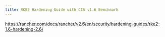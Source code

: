 ```yaml
---
title: RKE2 Hardening Guide with CIS v1.6 Benchmark
---
```


https://rancher.com/docs/rancher/v2.6/en/security/hardening-guides/rke2-1.6-hardening-2.6/